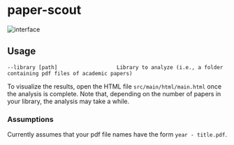 # paper-scout

![interface](https://i.imgur.com/p7STkGS.png)

## Usage
```
--library [path]                   Library to analyze (i.e., a folder containing pdf files of academic papers)
```

To visualize the results, open the HTML file `src/main/html/main.html` once the analysis is complete. Note that, depending on the number of papers in your library, the analysis may take a while.

### Assumptions
Currently assumes that your pdf file names have the form `year - title.pdf`.
